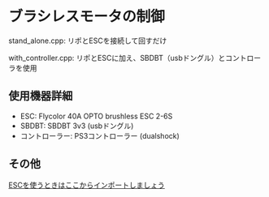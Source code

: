 # ブラシレスモータの制御
stand_alone.cpp: リポとESCを接続して回すだけ

with_controller.cpp: リポとESCに加え、SBDBT（usbドングル）とコントローラを使用

## 使用機器詳細
- ESC: Flycolor 40A OPTO brushless ESC 2-6S
- SBDBT: SBDBT 3v3 (usbドングル)
- コントローラー: PS3コントローラー (dualshock)

## その他
[ESCを使うときはここからインポートしましょう](https://os.mbed.com/teams/Line-Following-Robot/code/ESC/)
